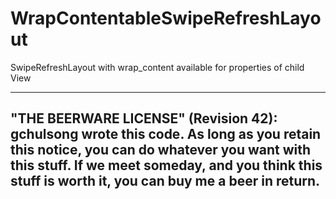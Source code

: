 # WrapContentableSwipeRefreshLayout
SwipeRefreshLayout with wrap_content available for properties of child View


------------------------------------------------------------
"THE BEERWARE LICENSE" (Revision 42):
gchulsong wrote this code. As long as you retain this notice,
you can do whatever you want with this stuff.
If we meet someday, and you think this stuff is worth it,
you can buy me a beer in return.
------------------------------------------------------------
